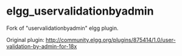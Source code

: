 elgg_uservalidationbyadmin
==========================

Fork of "uservalidationbyadmin" elgg plugin.

Original plugin:
  http://community.elgg.org/plugins/875414/1.0/user-validation-by-admin-for-18x

